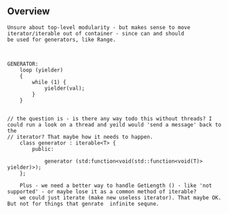 Overview
--------
	Unsure about top-level modularity - but makes sense to move iterator/iterable out of container - since can and should
	be used for generators, like Range.



	GENERATOR:
		loop (yielder)
		{
			while (1) {
				yielder(val);
			}
		}


	// the question is - is there any way todo this without threads? I could run a look on a thread and yeild would 'send a message' back to the
	// iterator? That maybe how it needs to happen.
		class generator : iterable<T> {
			public:
	
				generator (std:function<void(std::function<void(T)> yielder)>);
		};

		Plus - we need a better way to handle GetLength () - like 'not supported' - or maybe lose it as a common method of iterable?
		we could just iterate (make new useless iterator). That maybe OK. But not for things that genrate  infinite sequne.
